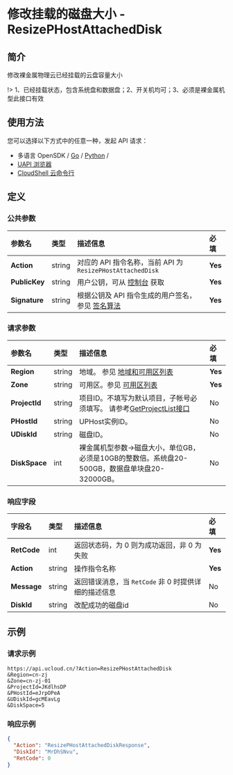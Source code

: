 # 修改挂载的磁盘大小 - ResizePHostAttachedDisk

## 简介

修改裸金属物理云已经挂载的云盘容量大小



!> 1、已经挂载状态，包含系统盘和数据盘；2、开关机均可；3、必须是裸金属机型此接口有效


## 使用方法

您可以选择以下方式中的任意一种，发起 API 请求：
- 多语言 OpenSDK / [Go](https://github.com/ucloud/ucloud-sdk-go) / [Python](https://github.com/ucloud/ucloud-sdk-python3) /
- [UAPI 浏览器](https://console.ucloud.cn/uapi/detail?id=ResizePHostAttachedDisk)
- [CloudShell 云命令行](https://shell.ucloud.cn/)


## 定义

### 公共参数

| 参数名 | 类型 | 描述信息 | 必填 |
|:---|:---|:---|:---|
| **Action**     | string  | 对应的 API 指令名称，当前 API 为 `ResizePHostAttachedDisk`                        | **Yes** |
| **PublicKey**  | string  | 用户公钥，可从 [控制台](https://console.ucloud.cn/uapi/apikey) 获取                                             | **Yes** |
| **Signature**  | string  | 根据公钥及 API 指令生成的用户签名，参见 [签名算法](api/summary/signature.md)  | **Yes** |

### 请求参数

| 参数名 | 类型 | 描述信息 | 必填 |
|:---|:---|:---|:---|
| **Region** | string | 地域。 参见 [地域和可用区列表](api/summary/regionlist) |**Yes**|
| **Zone** | string | 可用区。参见 [可用区列表](api/summary/regionlist) |**Yes**|
| **ProjectId** | string | 项目ID。不填写为默认项目，子帐号必须填写。 请参考[GetProjectList接口](api/summary/get_project_list) |No|
| **PHostId** | string | UPHost实例ID。 |No|
| **UDiskId** | string | 磁盘ID。 |No|
| **DiskSpace** | int | 裸金属机型参数->磁盘大小，单位GB，必须是10GB的整数倍。系统盘20-500GB，数据盘单块盘20-32000GB。 |No|

### 响应字段

| 字段名 | 类型 | 描述信息 | 必填 |
|:---|:---|:---|:---|
| **RetCode** | int | 返回状态码，为 0 则为成功返回，非 0 为失败 |**Yes**|
| **Action** | string | 操作指令名称 |**Yes**|
| **Message** | string | 返回错误消息，当 `RetCode` 非 0 时提供详细的描述信息 |No|
| **DiskId** | string | 改配成功的磁盘id |No|




## 示例

### 请求示例
    
```
https://api.ucloud.cn/?Action=ResizePHostAttachedDisk
&Region=cn-zj
&Zone=cn-zj-01
&ProjectId=JKdlhsDP
&PHostId=eJrpOPeA
&UDiskId=gcMEavLg
&DiskSpace=5
```

### 响应示例
    
```json
{
  "Action": "ResizePHostAttachedDiskResponse",
  "DiskId": "MrDhSNvu",
  "RetCode": 0
}
```





